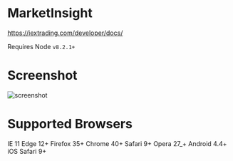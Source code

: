 # MarketInsight
https://iextrading.com/developer/docs/

Requires Node `v8.2.1+`

# Screenshot
![screenshot](https://user-images.githubusercontent.com/24352255/44682156-851bad80-a9f7-11e8-96cb-a5fb84502137.png)

# Supported Browsers
IE 11
Edge 12+
Firefox 35+
Chrome 40+
Safari 9+
Opera 27_+
Android 4.4+
iOS Safari 9+
